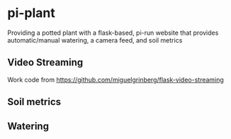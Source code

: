 # pi-plant
Providing a potted plant with a flask-based, pi-run website that provides automatic/manual watering, a camera feed, and soil metrics

## Video Streaming

Work code from https://github.com/miguelgrinberg/flask-video-streaming

## Soil metrics

## Watering

